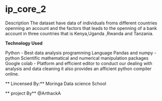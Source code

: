 # ip_core_2
Description
The dataset have data of individuals froms different countries openning an account and the factors that leads to the openning of a bank account in three countries that is Kenya,Uganda
,Rwanda and Tanzania.


**Technology Used**
  
  Python - Best data analysis programming Language
  Pandas and numpy - python Scientific mathematical and numerical manipulation packages
  Google colab - Platform and efficient editor to conduct our dealing with analysis and data cleaning
                      it also provides an afficient python compiler online.


** Lincensed By:**
Moringa Data science School

** project By**
@ArthackA
